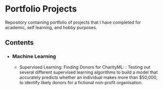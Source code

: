 # Portfolio Projects

Repository containing portfolio of projects that I have completed for academic, self learning, and hobby purposes.

## Contents

- ### Machine Learning
    - Supervised Learning: Finding Donors for CharityML: : Testing out several different supervised learning algorithms to build a model that accurately predicts whether an individual makes more than $50,000, to identify likely donors for a fictional non-profit organisation.
